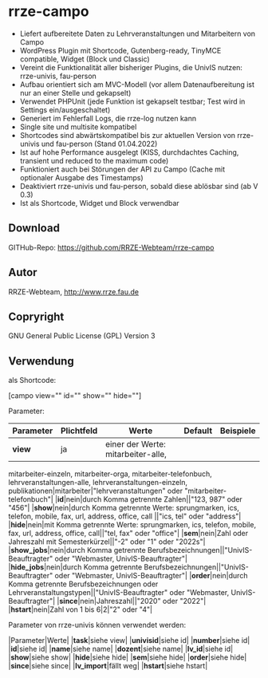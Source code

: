 # rrze-campo

- Liefert aufbereitete Daten zu Lehrveranstaltungen und Mitarbeitern von Campo
- WordPress Plugin mit Shortcode, Gutenberg-ready, TinyMCE compatible, Widget (Block und Classic)
- Vereint die Funktionalität aller bisheriger Plugins, die UnivIS nutzen: rrze-univis, fau-person
- Aufbau orientiert sich am MVC-Modell (vor allem Datenaufbereitung ist nur an einer Stelle und gekapselt)
- Verwendet PHPUnit (jede Funktion ist gekapselt testbar; Test wird in Settings ein/ausgeschaltet)
- Generiert im Fehlerfall Logs, die rrze-log nutzen kann
- Single site und multisite kompatibel
- Shortcodes sind abwärtskompatibel bis zur aktuellen Version von rrze-univis und fau-person (Stand 01.04.2022)
- Ist auf hohe Performance ausgelegt (KISS, durchdachtes Caching, transient und reduced to the maximum code)
- Funktioniert auch bei Störungen der API zu Campo (Cache mit optionaler Ausgabe des Timestamps)
- Deaktiviert rrze-univis und fau-person, sobald diese ablösbar sind (ab V 0.3)
- Ist als Shortcode, Widget und Block verwendbar

## Download
GITHub-Repo: https://github.com/RRZE-Webteam/rrze-campo

## Autor
RRZE-Webteam, http://www.rrze.fau.de

## Copryright
GNU General Public License (GPL) Version 3

## Verwendung

als Shortcode:

[campo view="" id="" show="" hide=""]

Parameter:

|Parameter|Plichtfeld|Werte|Default|Beispiele|
|-|-|-|-|-|
|**view**|ja|einer der Werte: mitarbeiter-alle, 
mitarbeiter-einzeln, 
mitarbeiter-orga, 
mitarbeiter-telefonbuch, 
lehrveranstaltungen-alle, 
lehrveranstaltungen-einzeln, 
publikationen|mitarbeiter|"lehrveranstaltungen" oder "mitarbeiter-telefonbuch"|
|**id**|nein|durch Komma getrennte Zahlen||"123, 987" oder "456"|
|**show**|nein|durch Komma getrennte Werte: sprungmarken, 
ics, 
telefon, 
mobile, 
fax,
url,
address,
office,
call
||"ics, tel" oder "address"|
|**hide**|nein|mit Komma getrennte Werte: sprungmarken, 
ics, 
telefon, 
mobile, 
fax,
url,
address,
office,
call||"tel, fax" oder "office"|
|**sem**|nein|Zahl oder Jahreszahl mit Semesterkürzel||"-2" oder "1" oder "2022s"|
|**show_jobs**|nein|durch Komma getrennte Berufsbezeichnungen||"UnivIS-Beauftragter" oder "Webmaster, UnivIS-Beauftragter"|
|**hide_jobs**|nein|durch Komma getrennte Berufsbezeichnungen||"UnivIS-Beauftragter" oder "Webmaster, UnivIS-Beauftragter"|
|**order**|nein|durch Komma getrennte Berufsbezeichnungen oder Lehrveranstaltungstypen||"UnivIS-Beauftragter" oder "Webmaster, UnivIS-Beauftragter"|
|**since**|nein|Jahreszahl||"2020" oder "2022"|
|**hstart**|nein|Zahl von 1 bis 6|2|"2" oder "4"|



Parameter von rrze-univis können verwendet werden:

|Parameter|Werte|
|**task**|siehe view| 
|**univisid**|siehe id| 
|**number**|siehe id| 
|**id**|siehe id| 
|**name**|siehe name| 
|**dozent**|siehe name| 
|**lv_id**|siehe id| 
|**show**|siehe show| 
|**hide**|siehe hide| 
|**sem**|siehe hide| 
|**order**|siehe hide| 
|**since**|siehe since| 
|**lv_import**|fällt weg| 
|**hstart**|siehe hstart| 





